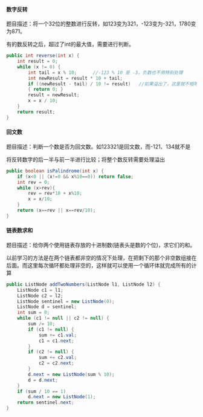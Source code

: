 #### 数字反转
题目描述：将一个32位的整数进行反转，如123变为321，-123变为-321，1780变为871。

有的数反转之后，超过了int的最大值，需要进行判断。
```java
public int reverse(int x) {
    int result = 0;
    while (x != 0) {
        int tail = x % 10;      //-123 % 10 是 -3，负数也不用特别处理
        int newResult = result * 10 + tail;
        if ((newResult - tail) / 10 != result)   //如果溢出了，这里就不相等，而不用将result与Integer.MAX_VALUE和Integer.MIN_VALUE进行比较
        { return 0; }
        result = newResult;
        x = x / 10;
    }
    return result;
}
```

#### 回文数
题目描述：判断一个数是否为回文数。如123321是回文数，而-121、134就不是

将反转数字的后一半与前一半进行比较；将整个数反转需要处理溢出
```java
public boolean isPalindrome(int x) {
    if (x<0 || (x!=0 && x%10==0)) return false;
    int rev = 0;
    while (x>rev){
    	rev = rev*10 + x%10;
    	x = x/10;
    }
    return (x==rev || x==rev/10);
}
```

#### 链表数求和
题目描述：给你两个使用链表存放的十进制数(链表头是数的个位)，求它们的和。

以前学习的方法是在两个链表都非空的情况下处理，在把剩下的那个非空数组接在后面。而这里每次循环都处理非空的，这样就可以使用一个循环体就完成所有的计算
```java
public ListNode addTwoNumbers(ListNode l1, ListNode l2) {
    ListNode c1 = l1;
    ListNode c2 = l2;
    ListNode sentinel = new ListNode(0);
    ListNode d = sentinel;
    int sum = 0;
    while (c1 != null || c2 != null) {
        sum /= 10;
        if (c1 != null) {
            sum += c1.val;
            c1 = c1.next;
        }
        if (c2 != null) {
            sum += c2.val;
            c2 = c2.next;
        }
        d.next = new ListNode(sum % 10);
        d = d.next;
    }
    if (sum / 10 == 1)
        d.next = new ListNode(1);
    return sentinel.next;
}
```
